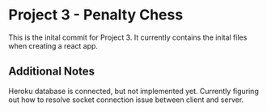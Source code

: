# Project 3 - Penalty Chess

This is the inital commit for Project 3. It currently contains the inital files when creating a react app.

## Additional Notes

Heroku database is connected, but not implemented yet.
Currently figuring out how to resolve socket connection issue between client and server.